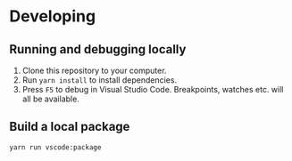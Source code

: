 # Developing

## Running and debugging locally

1. Clone this repository to your computer.
2. Run `yarn install` to install dependencies.
3. Press `F5` to debug in Visual Studio Code. Breakpoints, watches etc. will all be available.

## Build a local package

```
yarn run vscode:package
```
